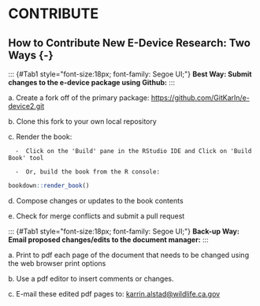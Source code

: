 # CONTRIBUTE

## **How to Contribute New E-Device Research: Two Ways** {-}

<!-- # specifying font style for bold because H3 does not render bold "**" option-->
::: {#Tab1  style="font-size:18px; font-family: Segoe UI;"}
**Best Way: Submit changes to the e-device package using Github:** 
:::

  a. Create a fork off of the primary package:   https://github.com/GitKarIn/e-device2.git

  b. Clone this fork to your own local repository

  c. Render the book:

      -  Click on the 'Build' pane in the RStudio IDE and Click on 'Build Book' tool

      -  Or, build the book from the R console:


```r
bookdown::render_book()
```

  d. Compose changes or updates to the book contents

  e. Check for merge conflicts and submit a pull request

<!-- # specifying font style for bold because H3 does not render bold "**" option-->
::: {#Tab1  style="font-size:18px; font-family: Segoe UI;"}
**Back-up Way: Email proposed changes/edits to the document manager:** 
:::

  a. Print to pdf each page of the document that needs to be changed using the web browser print options 

  b. Use a pdf editor to insert comments or changes.

  c. E-mail these edited pdf pages to: karrin.alstad@wildlife.ca.gov

